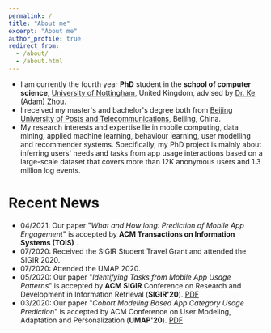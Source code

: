 ```yaml
---
permalink: /
title: "About me"
excerpt: "About me"
author_profile: true
redirect_from: 
  - /about/
  - /about.html
---
```


* I am currently the fourth year **PhD** student in the **school of computer science**, [University of Nottingham](https://www.nottingham.ac.uk/), United Kingdom, advised by [Dr. Ke (Adam) Zhou](https://sites.google.com/site/keadamzhou/). 
* I received my master's and bachelor's degree both from [Beijing University of Posts and Telecommunications](https://english.bupt.edu.cn/), Beijing, China. 
* My research interests and expertise lie in mobile computing, data mining, applied machine learning, behaviour learning, user modelling and recommender systems. Specifically, my PhD project is mainly about inferring users' needs and tasks from app usage interactions based on a large-scale dataset that covers more than 12K anonymous users and 1.3 million log events.


Recent News
======
* 04/2021:  Our paper "_What and How long: Prediction of Mobile App Engagement_" is accepted by **ACM Transactions on Information Systems (TOIS)** .
* 07/2020:  Received the SIGIR Student Travel Grant and attended the SIGIR 2020.
* 07/2020:  Attended the UMAP 2020. 
* 05/2020:  Our paper "_Identifying Tasks from Mobile App Usage Patterns_" is accepted by **ACM SIGIR** Conference on Research and Development in Information Retrieval (**SIGIR'20**). [PDF](https://dl.acm.org/doi/pdf/10.1145/3397271.3401441)
* 03/2020:  Our paper "_Cohort Modeling Based App Category Usage Prediction_" is accepted by ACM Conference on User Modeling, Adaptation and Personalization (**UMAP'20**). [PDF](https://dl.acm.org/doi/pdf/10.1145/3340631.3394849)


